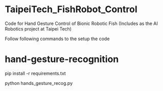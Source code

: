 # TaipeiTech_FishRobot_Control
Code for Hand Gesture Control of Bionic Robotic Fish (Includes as the AI Robotics project at Taipei Tech)

Follow following commands to the setup the code

# hand-gesture-recognition
pip install -r requirements.txt


python hands_gesture_recog.py
